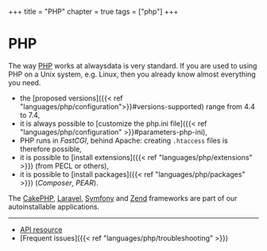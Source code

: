 +++
title = "PHP"
chapter = true
tags = ["php"]
+++

# PHP

The way [PHP](https://www.php.net) works at alwaysdata is very standard. If you are used to using PHP on a Unix system, e.g. Linux, then you already know almost everything you need.

- the [proposed versions]({{< ref "languages/php/configuration">}}#versions-supported) range from 4.4 to 7.4,
- it is always possible to [customize the php.ini file]({{< ref "languages/php/configuration" >}}#parameters-php-ini),
- PHP runs in *FastCGI*, behind Apache: creating `.htaccess` files is therefore possible,
- it is possible to [install extensions]({{< ref "languages/php/extensions" >}}) (from PECL or others),
- it is possible to [install packages]({{< ref "languages/php/packages" >}}) (*Composer*, *PEAR*).

The [CakePHP](https://cakephp.org/), [Laravel](https://laravel.com/), [Symfony](https://symfony.com/) and [Zend](https://framework.zend.com/) frameworks are part of our autoinstallable applications.

---

- [API resource](https://api.alwaysdata.com/v1/environment/php/doc/)
- [Frequent issues]({{< ref "languages/php/troubleshooting" >}})
